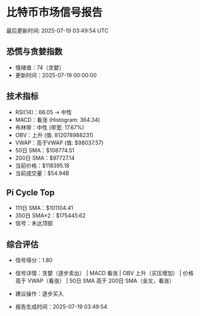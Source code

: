 # 比特币市场信号报告

最后更新时间: 2025-07-19 03:49:54 UTC

## 恐慌与贪婪指数
- 情绪值：74（贪婪）
- 更新时间：2025-07-19 00:00:00

## 技术指标
- RSI(14)：66.05 → 中性
- MACD：看涨 (Histogram: 364.34)
- 布林带：中性 (带宽: 17.67%)
- OBV：上升 (值: 812078988231)
- VWAP：高于VWAP (值: $98037.57)
- 50日 SMA：$108774.51
- 200日 SMA：$97727.14
- 当前价格：$118395.18
- 当前成交量：$54.94B

## Pi Cycle Top
- 111日 SMA：$101104.41
- 350日 SMA×2：$175445.62
- 信号：未达顶部

## 综合评估
- 信号得分：1.80
- 信号详情：贪婪（逐步卖出） | MACD 看涨 | OBV 上升（买压增加） | 价格高于 VWAP（看涨） | 50日 SMA 高于 200日 SMA（金叉，看涨）
- 建议操作：逐步买入

- 报告生成时间：2025-07-19 03:49:54